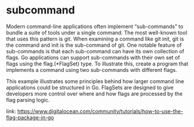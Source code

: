 # subcommand
Modern command-line applications often implement “sub-commands” to bundle a suite of tools under a single command. The most well-known tool that uses this pattern is git. When examining a command like git init, git is the command and init is the sub-command of git. One notable feature of sub-commands is that each sub-command can have its own collection of flags.  Go applications can support sub-commands with their own set of flags using the flag.(*FlagSet) type. To illustrate this, create a program that implements a command using two sub-commands with different flags.

This example illustrates some principles behind how larger command line applications could be structured in Go. FlagSets are designed to give developers more control over where and how flags are processed by the flag parsing logic.

link:
https://www.digitalocean.com/community/tutorials/how-to-use-the-flag-package-in-go